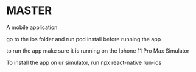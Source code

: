 # MASTER
A mobile application

go to the ios folder and run pod install before running the app

to run the app make sure it is running on the Iphone 11 Pro Max Simulator

To install the app on ur simulator, run npx react-native run-ios
